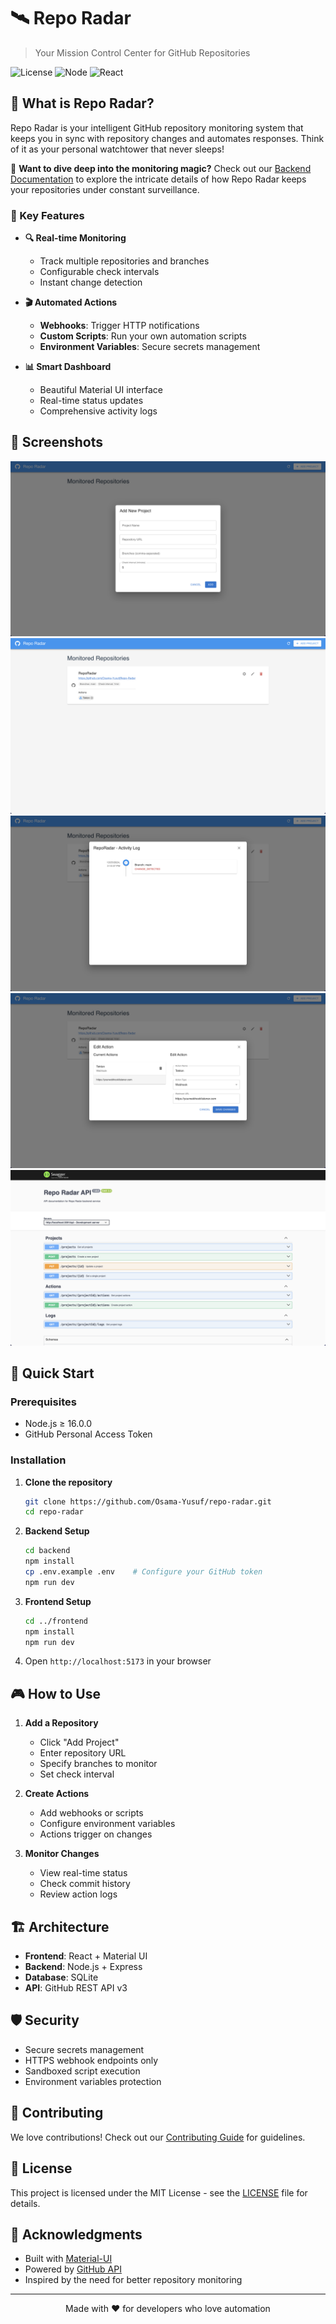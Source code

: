 # 🛰️ Repo Radar

> Your Mission Control Center for GitHub Repositories

![License](https://img.shields.io/badge/license-MIT-blue.svg)
![Node](https://img.shields.io/badge/node-%3E%3D%2016.0.0-brightgreen)
![React](https://img.shields.io/badge/react-%5E18.0.0-blue)

## 🎯 What is Repo Radar?

Repo Radar is your intelligent GitHub repository monitoring system that keeps you in sync with repository changes and automates responses. Think of it as your personal watchtower that never sleeps! 

🔬 **Want to dive deep into the monitoring magic?** Check out our [Backend Documentation](backend/README.md) to explore the intricate details of how Repo Radar keeps your repositories under constant surveillance.

### 🌟 Key Features

- **🔍 Real-time Monitoring**
  - Track multiple repositories and branches
  - Configurable check intervals
  - Instant change detection

- **🎬 Automated Actions**
  - **Webhooks**: Trigger HTTP notifications
  - **Custom Scripts**: Run your own automation scripts
  - **Environment Variables**: Secure secrets management

- **📊 Smart Dashboard**
  - Beautiful Material UI interface
  - Real-time status updates
  - Comprehensive activity logs

## 📸 Screenshots

![Screenshot 1](./SCs/1.png)
![Screenshot 2](./SCs/2.png)
![Screenshot 3](./SCs/3.png)
![Screenshot 4](./SCs/4.png)
![Screenshot 5](./SCs/5.png)

## 🚀 Quick Start

### Prerequisites
- Node.js ≥ 16.0.0
- GitHub Personal Access Token

### Installation

1. **Clone the repository**
   ```bash
   git clone https://github.com/Osama-Yusuf/repo-radar.git
   cd repo-radar
   ```

2. **Backend Setup**
   ```bash
   cd backend
   npm install
   cp .env.example .env    # Configure your GitHub token
   npm run dev
   ```

3. **Frontend Setup**
   ```bash
   cd ../frontend
   npm install
   npm run dev
   ```

4. Open `http://localhost:5173` in your browser

## 🎮 How to Use

1. **Add a Repository**
   - Click "Add Project"
   - Enter repository URL
   - Specify branches to monitor
   - Set check interval

2. **Create Actions**
   - Add webhooks or scripts
   - Configure environment variables
   - Actions trigger on changes

3. **Monitor Changes**
   - View real-time status
   - Check commit history
   - Review action logs

## 🏗️ Architecture

- **Frontend**: React + Material UI
- **Backend**: Node.js + Express
- **Database**: SQLite
- **API**: GitHub REST API v3

## 🛡️ Security

- Secure secrets management
- HTTPS webhook endpoints only
- Sandboxed script execution
- Environment variables protection

## 🤝 Contributing

We love contributions! Check out our [Contributing Guide](CONTRIBUTING.md) for guidelines.

## 📜 License

This project is licensed under the MIT License - see the [LICENSE](LICENSE) file for details.

## 🙏 Acknowledgments

- Built with [Material-UI](https://mui.com/)
- Powered by [GitHub API](https://docs.github.com/en/rest)
- Inspired by the need for better repository monitoring

---

<p align="center">
Made with ❤️ for developers who love automation
</p>
